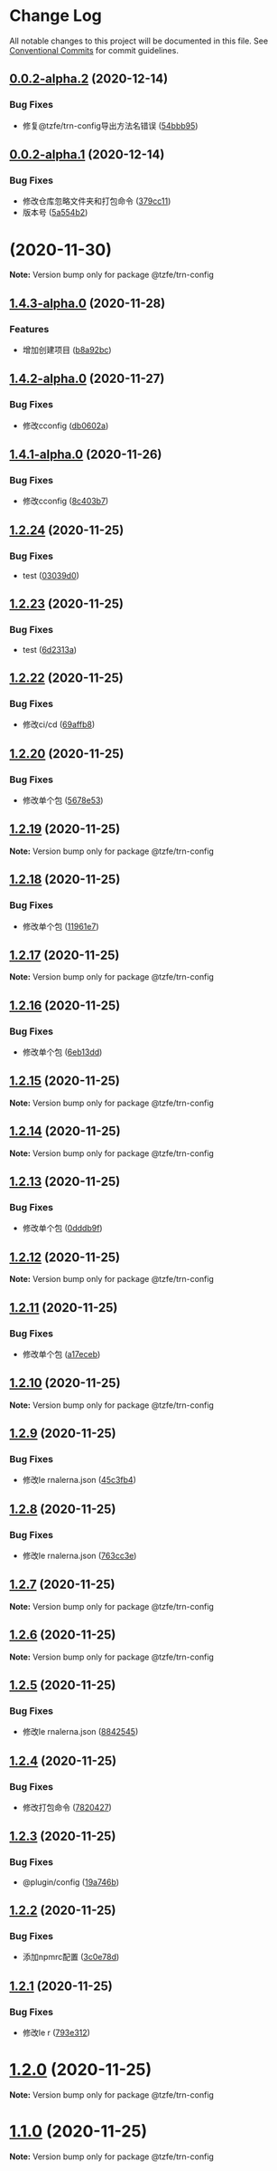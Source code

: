 # Change Log

All notable changes to this project will be documented in this file.
See [Conventional Commits](https://conventionalcommits.org) for commit guidelines.

## [0.0.2-alpha.2](http://git.tanzk.cn/frontend/tools/trn/compare/v0.0.2-alpha.1...v0.0.2-alpha.2) (2020-12-14)


### Bug Fixes

* 修复@tzfe/trn-config导出方法名错误 ([54bbb95](http://git.tanzk.cn/frontend/tools/trn/commits/54bbb954124a1ff97416dca1f92dc93a6f870a8d))





## [0.0.2-alpha.1](http://git.tanzk.cn/frontend/tools/trn/compare/v1.4.5-alpha.0...v0.0.2-alpha.1) (2020-12-14)


### Bug Fixes

* 修改仓库忽略文件夹和打包命令 ([379cc11](http://git.tanzk.cn/frontend/tools/trn/commits/379cc11875e5ccc848cb208f969db656ce4a86b0))
* 版本号 ([5a554b2](http://git.tanzk.cn/frontend/tools/trn/commits/5a554b2ede215ff9e37a97cd30ede5d893cd2fb9))





# [](http://git.tanzk.cn/frontend/tools/trn/compare/v1.4.5-alpha.0...vnull) (2020-11-30)

**Note:** Version bump only for package @tzfe/trn-config





## [1.4.3-alpha.0](http://git.tanzk.cn/frontend/tools/trn/compare/v1.1.3-test-1...v1.4.3-alpha.0) (2020-11-28)


### Features

* 增加创建项目 ([b8a92bc](http://git.tanzk.cn/frontend/tools/trn/commits/b8a92bcfb84298843a552dce5727ca026cbbdab2))





## [1.4.2-alpha.0](http://git.tanzk.cn/frontend/tools/trn/compare/v1.4.0-alpha.0...v1.4.2-alpha.0) (2020-11-27)


### Bug Fixes

* 修改cconfig ([db0602a](http://git.tanzk.cn/frontend/tools/trn/commits/db0602abba0f7cd1e4e4a5bc6fa6f07106201dbb))





## [1.4.1-alpha.0](http://git.tanzk.cn/frontend/tools/trn/compare/v1.4.0-alpha.0...v1.4.1-alpha.0) (2020-11-26)


### Bug Fixes

* 修改cconfig ([8c403b7](http://git.tanzk.cn/frontend/tools/trn/commits/8c403b704d19a988967332f4aab009e536a21972))





## [1.2.24](http://git.tanzk.cn/frontend/tools/trn/compare/v1.2.23...v1.2.24) (2020-11-25)


### Bug Fixes

* test ([03039d0](http://git.tanzk.cn/frontend/tools/trn/commits/03039d032b355541d40be32798be7b7fefc3689a))





## [1.2.23](http://git.tanzk.cn/frontend/tools/trn/compare/v1.2.22...v1.2.23) (2020-11-25)


### Bug Fixes

* test ([6d2313a](http://git.tanzk.cn/frontend/tools/trn/commits/6d2313aef786fc1fea9d3bb66740bb7a4cadf9cb))





## [1.2.22](http://git.tanzk.cn/frontend/tools/trn/compare/v1.2.21...v1.2.22) (2020-11-25)


### Bug Fixes

* 修改ci/cd ([69affb8](http://git.tanzk.cn/frontend/tools/trn/commits/69affb8fb23cf1ced33dc31454a6e4b26202dedc))





## [1.2.20](http://git.tanzk.cn/frontend/tools/trn/compare/v1.2.19...v1.2.20) (2020-11-25)


### Bug Fixes

* 修改单个包 ([5678e53](http://git.tanzk.cn/frontend/tools/trn/commits/5678e538936fdce7f1a5533ea301bd6725a2b8d5))





## [1.2.19](http://git.tanzk.cn/frontend/tools/trn/compare/v1.2.18...v1.2.19) (2020-11-25)

**Note:** Version bump only for package @tzfe/trn-config





## [1.2.18](http://git.tanzk.cn/frontend/tools/trn/compare/v1.2.17...v1.2.18) (2020-11-25)


### Bug Fixes

* 修改单个包 ([11961e7](http://git.tanzk.cn/frontend/tools/trn/commits/11961e790b60b5995800f444fd50f863b9d1e9dc))





## [1.2.17](http://git.tanzk.cn/frontend/tools/trn/compare/v1.2.16...v1.2.17) (2020-11-25)

**Note:** Version bump only for package @tzfe/trn-config





## [1.2.16](http://git.tanzk.cn/frontend/tools/trn/compare/v1.2.15...v1.2.16) (2020-11-25)


### Bug Fixes

* 修改单个包 ([6eb13dd](http://git.tanzk.cn/frontend/tools/trn/commits/6eb13dd99a540bb6ae2a3e46066e1b245fc3d094))





## [1.2.15](http://git.tanzk.cn/frontend/tools/trn/compare/v1.2.14...v1.2.15) (2020-11-25)

**Note:** Version bump only for package @tzfe/trn-config





## [1.2.14](http://git.tanzk.cn/frontend/tools/trn/compare/v1.2.13...v1.2.14) (2020-11-25)

**Note:** Version bump only for package @tzfe/trn-config





## [1.2.13](http://git.tanzk.cn/frontend/tools/trn/compare/v1.2.12...v1.2.13) (2020-11-25)


### Bug Fixes

* 修改单个包 ([0dddb9f](http://git.tanzk.cn/frontend/tools/trn/commits/0dddb9f4980b47189e4f2fc8ae27ab5f8390491e))





## [1.2.12](http://git.tanzk.cn/frontend/tools/trn/compare/v1.2.11...v1.2.12) (2020-11-25)

**Note:** Version bump only for package @tzfe/trn-config





## [1.2.11](http://git.tanzk.cn/frontend/tools/trn/compare/v1.2.10...v1.2.11) (2020-11-25)


### Bug Fixes

* 修改单个包 ([a17eceb](http://git.tanzk.cn/frontend/tools/trn/commits/a17eceb095121e70f1304e841ea9e88155c740b9))





## [1.2.10](http://git.tanzk.cn/frontend/tools/trn/compare/v1.2.9...v1.2.10) (2020-11-25)

**Note:** Version bump only for package @tzfe/trn-config





## [1.2.9](http://git.tanzk.cn/frontend/tools/trn/compare/v1.2.8...v1.2.9) (2020-11-25)


### Bug Fixes

* 修改le rnalerna.json ([45c3fb4](http://git.tanzk.cn/frontend/tools/trn/commits/45c3fb4fac9ae9073848d8344c8f19af878ed4ef))





## [1.2.8](http://git.tanzk.cn/frontend/tools/trn/compare/v1.2.7...v1.2.8) (2020-11-25)


### Bug Fixes

* 修改le rnalerna.json ([763cc3e](http://git.tanzk.cn/frontend/tools/trn/commits/763cc3e043783451d17146698cc880589a91cf1b))





## [1.2.7](http://git.tanzk.cn/frontend/tools/trn/compare/v1.2.6...v1.2.7) (2020-11-25)

**Note:** Version bump only for package @tzfe/trn-config





## [1.2.6](http://git.tanzk.cn/frontend/tools/trn/compare/v1.2.5...v1.2.6) (2020-11-25)

**Note:** Version bump only for package @tzfe/trn-config





## [1.2.5](http://git.tanzk.cn/frontend/tools/trn/compare/v1.2.4...v1.2.5) (2020-11-25)


### Bug Fixes

* 修改le rnalerna.json ([8842545](http://git.tanzk.cn/frontend/tools/trn/commits/88425454e80bac8d64c4d29ce4018609c95885ab))





## [1.2.4](http://git.tanzk.cn/frontend/tools/trn/compare/v1.2.3...v1.2.4) (2020-11-25)


### Bug Fixes

* 修改打包命令 ([7820427](http://git.tanzk.cn/frontend/tools/trn/commits/7820427180a40aae39fd44510f0ce74b1a186de8))





## [1.2.3](http://git.tanzk.cn/frontend/tools/trn/compare/v1.2.2...v1.2.3) (2020-11-25)


### Bug Fixes

* @plugin/config ([19a746b](http://git.tanzk.cn/frontend/tools/trn/commits/19a746ba6805b935fcee3b72afe680230807d0ca))





## [1.2.2](http://git.tanzk.cn/frontend/tools/trn/compare/v1.2.1...v1.2.2) (2020-11-25)


### Bug Fixes

* 添加npmrc配置 ([3c0e78d](http://git.tanzk.cn/frontend/tools/trn/commits/3c0e78d8cc18c78291085281b8a95d80b3d0a202))





## [1.2.1](http://git.tanzk.cn/frontend/tools/trn/compare/v1.2.0...v1.2.1) (2020-11-25)


### Bug Fixes

* 修改le r ([793e312](http://git.tanzk.cn/frontend/tools/trn/commits/793e312e062f0a6f9ef160083657a1ab954c2123))





# [1.2.0](http://git.tanzk.cn/frontend/tools/trn/compare/v1.1.3-alpha.0...v1.2.0) (2020-11-25)

**Note:** Version bump only for package @tzfe/trn-config





# [1.1.0](http://git.tanzk.cn/frontend/tools/trn/compare/v1.1.3-alpha.0...v1.1.0) (2020-11-25)

**Note:** Version bump only for package @tzfe/trn-config
